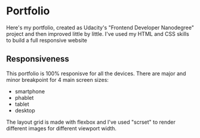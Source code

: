 # Portfolio 

Here's my portfolio, created as Udacity's "Frontend Developer Nanodegree" project and then improved little by little.
I've used my HTML and CSS skills to build a full responsive website

## Responsiveness 

This portfolio is 100% responisve for all the devices. There are major and minor breakpoint for 4 main screen sizes:

- smartphone
- phablet
- tablet
- desktop

The layout grid is made with flexbox and I've used "scrset" to render different images for different viewport width.
